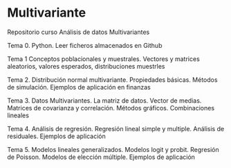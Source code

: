 # Multivariante
Repositorio curso Análisis de datos Multivariantes


Tema 0. Python. Leer ficheros almacenados en Github

Tema 1 Conceptos poblacionales y muestrales. Vectores y matrices aleatorios, valores esperados, distribuciones muestrles

Tema 2. Distribución normal multivariante. Propiedades básicas. Métodos de simulación. Ejemplos de aplicación en finanzas

Tema 3. Datos Multivariantes. La matriz de datos. Vector de medias. Matrices de covarianza y correlación. Métodos gráficos. Combinaciones lineales

Tema 4. Análisis de regresión. Regresión lineal simple y multiple. Análisis de residuales. Ejemplos de aplicación

Tema 5. Modelos lineales generalizados. Modelos logit y probit. Regresión de Poisson. Modelos de elección múltiple. Ejemplos de aplicación

